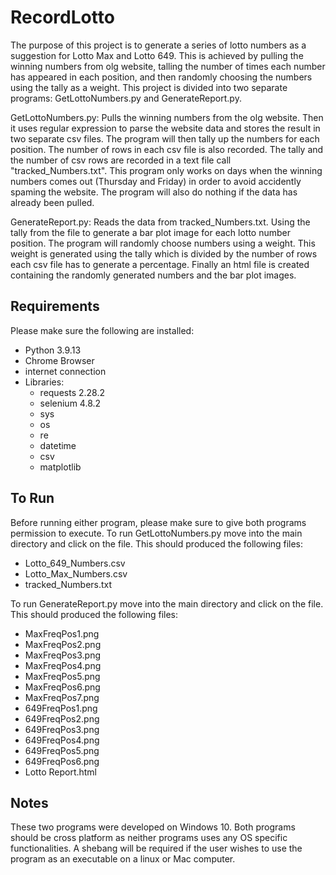 # RecordLotto

The purpose of this project is to generate a series of lotto numbers as a suggestion for Lotto Max and Lotto 649. This is achieved by pulling the winning numbers from olg website, talling the number of times each number has appeared in each position, and then randomly choosing the numbers using the tally as a weight. This project is divided into two separate programs: GetLottoNumbers.py and GenerateReport.py.

GetLottoNumbers.py: Pulls the winning numbers from the olg website. Then it uses regular expression to parse the website data and stores the result in two separate csv files. The program will then tally up the numbers for each position. The number of rows in each csv file is also recorded. The tally and the number of csv rows are recorded in a text file call "tracked_Numbers.txt". This program only works on days when the winning numbers comes out (Thursday and Friday) in order to avoid accidently spaming the 
website. The program will also do nothing if the data has already been pulled.  

GenerateReport.py: Reads the data from tracked_Numbers.txt. Using the tally from the file to generate a bar plot image for each lotto number position. The program will randomly choose numbers using a weight. This weight is generated using the tally which is divided by the number of rows each csv file has to generate a percentage. Finally an html file is created containing the randomly generated numbers and the bar plot images.

## Requirements
Please make sure the following are installed:
* Python 3.9.13
* Chrome Browser
* internet connection
* Libraries:
	*  requests 2.28.2
	*  selenium 4.8.2
	*  sys
	*  os
	*  re
	*  datetime
	*  csv
	*  matplotlib

## To Run
Before running either program, please make sure to give both programs permission to execute.
To run GetLottoNumbers.py move into the main directory and click on the file. This should produced the following files:
*  Lotto_649_Numbers.csv
*  Lotto_Max_Numbers.csv
*  tracked_Numbers.txt

To run GenerateReport.py move into the main directory and click on the file. This should produced the following files:
* MaxFreqPos1.png
* MaxFreqPos2.png
* MaxFreqPos3.png
* MaxFreqPos4.png
* MaxFreqPos5.png
* MaxFreqPos6.png
* MaxFreqPos7.png
* 649FreqPos1.png
* 649FreqPos2.png
* 649FreqPos3.png
* 649FreqPos4.png
* 649FreqPos5.png
* 649FreqPos6.png
* Lotto Report.html

## Notes
These two programs were developed on Windows 10. Both programs should be cross platform as neither programs uses any OS specific functionalities.
A shebang will be required if the user wishes to use the program as an executable on a linux or Mac computer.




